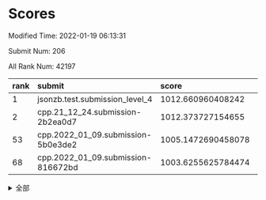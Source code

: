 # Scores

Modified Time: 2022-01-19 06:13:31

Submit Num: 206

All Rank Num: 42197

| rank |               submit               |       score        |       sigma        | pk_num |
| :--- | :--------------------------------- | :----------------- | :----------------- | :----- |
| 1    | jsonzb.test.submission_level_4     | 1012.660960408242  | 0.8068180073930562 | 768    |
| 2    | cpp.21_12_24.submission-2b2ea0d7   | 1012.373727154655  | 0.7961324471584992 | 821    |
| 53   | cpp.2022_01_09.submission-5b0e3de2 | 1005.1472690458078 | 0.7426530056001551 | 820    |
| 68   | cpp.2022_01_09.submission-816672bd | 1003.6255625784474 | 0.7223423679689347 | 821    |


<details>
<summary>全部</summary>

| rank |                 submit                 |       score        |       sigma        | pk_num |
| :--- | :------------------------------------- | :----------------- | :----------------- | :----- |
| 1    | jsonzb.test.submission_level_4         | 1012.660960408242  | 0.8068180073930562 | 768    |
| 2    | cpp.21_12_24.submission-2b2ea0d7       | 1012.373727154655  | 0.7961324471584992 | 821    |
| 3    | gobigger.level_3.submission_level_3_34 | 1011.950977836141  | 0.775073303277218  | 822    |
| 4    | gobigger.level_3.submission_level_3_16 | 1011.3871785512979 | 0.7962455636566248 | 817    |
| 5    | gobigger.level_3.submission_level_3_49 | 1011.3755237617954 | 0.761731832042033  | 816    |
| 6    | gobigger.level_3.submission_level_3_3  | 1011.3593137389855 | 0.7654240015308394 | 821    |
| 7    | gobigger.level_3.submission_level_3_36 | 1011.063441404656  | 0.7823942533553534 | 820    |
| 8    | gobigger.level_3.submission_level_3_1  | 1011.0270147475425 | 0.7539558004025615 | 821    |
| 9    | gobigger.level_3.submission_level_3_13 | 1010.9354267526677 | 0.7614400073491489 | 821    |
| 10   | gobigger.level_3.submission_level_3_31 | 1010.8925936460149 | 0.7638388469678836 | 818    |
| 11   | gobigger.level_3.submission_level_3_41 | 1010.8681268728957 | 0.7817278324248758 | 819    |
| 12   | gobigger.level_3.submission_level_3_17 | 1010.8440492490619 | 0.7525564714510129 | 820    |
| 13   | gobigger.level_3.submission_level_3_2  | 1010.6223346017879 | 0.7401215032678945 | 819    |
| 14   | gobigger.level_3.submission_level_3_12 | 1010.5123724176186 | 0.7702635962607801 | 816    |
| 15   | gobigger.level_3.submission_level_3_45 | 1010.5069933319874 | 0.742256988073505  | 817    |
| 16   | gobigger.level_3.submission_level_3_7  | 1010.4288635301673 | 0.7555332368270843 | 819    |
| 17   | gobigger.level_3.submission_level_3_43 | 1010.3997313325365 | 0.7750301554237656 | 819    |
| 18   | gobigger.level_3.submission_level_3_32 | 1010.2049423664342 | 0.7588986613055334 | 825    |
| 19   | gobigger.level_3.submission_level_3_0  | 1010.130466067874  | 0.7760022808624657 | 823    |
| 20   | gobigger.level_3.submission_level_3_33 | 1010.1256355453294 | 0.7615698922999914 | 819    |
| 21   | gobigger.level_3.submission_level_3_37 | 1010.0523339832308 | 0.7378886456181115 | 818    |
| 22   | gobigger.level_3.submission_level_3_48 | 1010.0085298537667 | 0.7505141815083411 | 821    |
| 23   | gobigger.level_3.submission_level_3_26 | 1009.9371168245688 | 0.7534820783759308 | 815    |
| 24   | gobigger.level_3.submission_level_3_42 | 1009.8847355428178 | 0.7308597857210125 | 819    |
| 25   | gobigger.level_3.submission_level_3_46 | 1009.7845479768628 | 0.747131439659711  | 819    |
| 26   | gobigger.level_3.submission_level_3_29 | 1009.76619520415   | 0.7457582703858809 | 817    |
| 27   | gobigger.level_3.submission_level_3_11 | 1009.7540263324798 | 0.7625444507289948 | 813    |
| 28   | gobigger.level_3.submission_level_3_6  | 1009.6694701363984 | 0.7502139214818879 | 819    |
| 29   | gobigger.level_3.submission_level_3_8  | 1009.6516515264495 | 0.7383625465571845 | 821    |
| 30   | gobigger.level_3.submission_level_3_27 | 1009.6515452439614 | 0.7764262807592076 | 817    |
| 31   | gobigger.level_3.submission_level_3_28 | 1009.6383646397803 | 0.7458926546712918 | 817    |
| 32   | gobigger.level_3.submission_level_3_38 | 1009.6095946501871 | 0.7478253378840037 | 818    |
| 33   | gobigger.level_3.submission_level_3_5  | 1009.60778653776   | 0.7502317343272926 | 817    |
| 34   | gobigger.level_3.submission_level_3_19 | 1009.5584207664787 | 0.7311464977680976 | 816    |
| 35   | gobigger.level_3.submission_level_3_47 | 1009.5102275606347 | 0.7429004449893276 | 821    |
| 36   | gobigger.level_3.submission_level_3_21 | 1009.4965800562863 | 0.7662892474363558 | 818    |
| 37   | gobigger.level_3.submission_level_3_40 | 1009.4772214744104 | 0.7345529522824521 | 820    |
| 38   | gobigger.level_3.submission_level_3_15 | 1009.207658568409  | 0.7279457105275964 | 819    |
| 39   | gobigger.level_3.submission_level_3_22 | 1009.2003088354779 | 0.7522168907125796 | 820    |
| 40   | gobigger.level_3.submission_level_3_4  | 1009.0678846237478 | 0.7370689891475306 | 815    |
| 41   | gobigger.level_3.submission_level_3_35 | 1009.0323755319228 | 0.7439066362123606 | 819    |
| 42   | gobigger.level_3.submission_level_3_30 | 1008.9224008986334 | 0.7405378301283004 | 816    |
| 43   | gobigger.level_3.submission_level_3_25 | 1008.8601895384166 | 0.7671754711986474 | 821    |
| 44   | gobigger.level_3.submission_level_3_18 | 1008.839236261845  | 0.7720153477311633 | 821    |
| 45   | gobigger.level_3.submission_level_3_20 | 1008.8127763393513 | 0.7433370683869792 | 817    |
| 46   | gobigger.level_3.submission_level_3_24 | 1008.7512084042945 | 0.7553179976028175 | 817    |
| 47   | gobigger.level_3.submission_level_3_23 | 1008.5463823941834 | 0.7549875926525873 | 820    |
| 48   | gobigger.level_3.submission_level_3_10 | 1008.4384576021756 | 0.7402800625735381 | 822    |
| 49   | gobigger.level_3.submission_level_3_44 | 1008.0187928838611 | 0.7253397761276866 | 820    |
| 50   | gobigger.level_3.submission_level_3_39 | 1007.9885225933847 | 0.7415877223597214 | 821    |
| 51   | gobigger.level_3.submission_level_3_9  | 1007.9584659430914 | 0.7530595862156569 | 821    |
| 52   | gobigger.level_3.submission_level_3_14 | 1007.8826973304105 | 0.7337555115215016 | 822    |
| 53   | cpp.2022_01_09.submission-5b0e3de2     | 1005.1472690458078 | 0.7426530056001551 | 820    |
| 54   | gobigger.level_1.submission_level_1_10 | 1005.0044583306276 | 0.7297709779402005 | 823    |
| 55   | gobigger.level_1.submission_level_1_2  | 1004.7440160330636 | 0.7201098119472534 | 818    |
| 56   | gobigger.level_1.submission_level_1_4  | 1004.61422668817   | 0.730364924582334  | 817    |
| 57   | gobigger.level_1.submission_level_1_15 | 1004.4123110991106 | 0.7170397538715594 | 825    |
| 58   | gobigger.level_1.submission_level_1_21 | 1004.2499563508168 | 0.7138309406036908 | 818    |
| 59   | gobigger.level_1.submission_level_1_43 | 1004.1773991551269 | 0.7191717885175821 | 821    |
| 60   | gobigger.level_1.submission_level_1_44 | 1004.0350065960596 | 0.7353994961133167 | 825    |
| 61   | gobigger.level_1.submission_level_1_19 | 1004.0010378442586 | 0.7235279682329976 | 818    |
| 62   | gobigger.level_1.submission_level_1_0  | 1003.9829607167529 | 0.7083191285725695 | 824    |
| 63   | gobigger.level_1.submission_level_1_49 | 1003.951607234921  | 0.707149775091514  | 820    |
| 64   | gobigger.level_1.submission_level_1_45 | 1003.9035144493388 | 0.7122594275172466 | 817    |
| 65   | gobigger.level_1.submission_level_1_28 | 1003.8744717869046 | 0.7156011281654279 | 820    |
| 66   | gobigger.level_1.submission_level_1_7  | 1003.8642706997284 | 0.7127217897598715 | 819    |
| 67   | gobigger.level_1.submission_level_1_27 | 1003.6395980812171 | 0.7236798779423198 | 819    |
| 68   | cpp.2022_01_09.submission-816672bd     | 1003.6255625784474 | 0.7223423679689347 | 821    |
| 69   | gobigger.level_1.submission_level_1_34 | 1003.6015772858166 | 0.7227230695905592 | 818    |
| 70   | gobigger.level_1.submission_level_1_17 | 1003.5011668818568 | 0.7209298229752171 | 817    |
| 71   | gobigger.level_1.submission_level_1_22 | 1003.3764964737851 | 0.7099272194929297 | 819    |
| 72   | gobigger.level_1.submission_level_1_5  | 1003.3631547999034 | 0.7146061399366098 | 815    |
| 73   | gobigger.level_1.submission_level_1_18 | 1003.3287309313376 | 0.7204905362560388 | 818    |
| 74   | gobigger.level_1.submission_level_1_36 | 1003.3074750732162 | 0.7178328968612347 | 822    |
| 75   | gobigger.level_1.submission_level_1_41 | 1003.2992323972    | 0.7151183347087408 | 818    |
| 76   | gobigger.level_1.submission_level_1_24 | 1003.2720009334462 | 0.7293095868054071 | 819    |
| 77   | gobigger.level_1.submission_level_1_32 | 1003.2337893375654 | 0.7072553382398478 | 818    |
| 78   | gobigger.level_1.submission_level_1_11 | 1003.1134414548807 | 0.7219025339716517 | 815    |
| 79   | gobigger.level_1.submission_level_1_6  | 1003.081132535746  | 0.7185178715831687 | 823    |
| 80   | gobigger.level_1.submission_level_1_46 | 1003.0612040701908 | 0.7103791423996946 | 815    |
| 81   | gobigger.level_1.submission_level_1_16 | 1003.0370867224317 | 0.7272969031542347 | 821    |
| 82   | gobigger.level_1.submission_level_1_3  | 1003.0016440723812 | 0.7099471581810779 | 817    |
| 83   | gobigger.level_1.submission_level_1_9  | 1002.8897551405722 | 0.7216619874470009 | 822    |
| 84   | gobigger.level_1.submission_level_1_48 | 1002.7787719431907 | 0.7174892228896498 | 819    |
| 85   | gobigger.level_1.submission_level_1_1  | 1002.7201242176787 | 0.7047557097430696 | 817    |
| 86   | gobigger.level_1.submission_level_1_13 | 1002.6859004481345 | 0.7074004658824345 | 822    |
| 87   | gobigger.level_1.submission_level_1_29 | 1002.6814674564298 | 0.7170841360603333 | 817    |
| 88   | gobigger.level_1.submission_level_1_35 | 1002.6153781376894 | 0.7126088517027811 | 820    |
| 89   | gobigger.level_1.submission_level_1_26 | 1002.5450137221798 | 0.7084955212964656 | 818    |
| 90   | gobigger.level_1.submission_level_1_42 | 1002.4619034910205 | 0.7128058661464458 | 817    |
| 91   | gobigger.level_1.submission_level_1_38 | 1002.43419727982   | 0.6987801011805818 | 822    |
| 92   | gobigger.level_1.submission_level_1_40 | 1002.4313347531385 | 0.7159995974883495 | 823    |
| 93   | gobigger.level_1.submission_level_1_37 | 1002.4028653490852 | 0.7122847777324434 | 820    |
| 94   | gobigger.level_1.submission_level_1_30 | 1002.4016697715342 | 0.7266677783729915 | 823    |
| 95   | gobigger.level_1.submission_level_1_12 | 1002.3669675221829 | 0.7028500893040133 | 825    |
| 96   | gobigger.level_1.submission_level_1_20 | 1002.3363703138639 | 0.7049641052684456 | 823    |
| 97   | gobigger.level_1.submission_level_1_23 | 1002.2672554818871 | 0.7105408957230209 | 821    |
| 98   | gobigger.level_1.submission_level_1_33 | 1002.2369607294198 | 0.7073633169867946 | 816    |
| 99   | gobigger.level_1.submission_level_1_39 | 1002.1423574043782 | 0.7136969496750509 | 825    |
| 100  | gobigger.level_1.submission_level_1_31 | 1002.1260689633973 | 0.7156854127609696 | 819    |
| 101  | gobigger.level_1.submission_level_1_8  | 1002.05472652422   | 0.7259298621089297 | 818    |
| 102  | gobigger.level_1.submission_level_1_14 | 1001.8549677910652 | 0.7201376728283119 | 816    |
| 103  | gobigger.level_1.submission_level_1_25 | 1001.5400977741749 | 0.7237550680385644 | 817    |
| 104  | gobigger.level_1.submission_level_1_47 | 1001.5160619511439 | 0.7150745408183073 | 815    |
| 105  | gobigger.random.submission_random_36   | 997.1967276665652  | 0.7189372956547421 | 819    |
| 106  | gobigger.random.submission_random_43   | 997.1406137569497  | 0.7048725788667021 | 818    |
| 107  | gobigger.random.submission_random_13   | 996.9556636936846  | 0.7188843148010983 | 821    |
| 108  | gobigger.random.submission_random_27   | 996.9093912840337  | 0.7161374954887053 | 826    |
| 109  | gobigger.random.submission_random_3    | 996.8116139425194  | 0.7242225828781177 | 825    |
| 110  | gobigger.random.submission_random_25   | 996.7630236952223  | 0.7308429120931319 | 819    |
| 111  | gobigger.random.submission_random_10   | 996.7577637291049  | 0.7087759299609014 | 821    |
| 112  | gobigger.random.submission_random_34   | 996.7485412824745  | 0.708201068601484  | 822    |
| 113  | gobigger.random.submission_random_4    | 996.6840758586582  | 0.7156373140696466 | 822    |
| 114  | gobigger.random.submission_random_42   | 996.6826265242743  | 0.7260613599579923 | 819    |
| 115  | gobigger.random.submission_random_47   | 996.6315016025034  | 0.7171433345428343 | 815    |
| 116  | gobigger.random.submission_random_12   | 996.5260641128662  | 0.7196306587805247 | 819    |
| 117  | gobigger.random.submission_random_22   | 996.5101748621516  | 0.7159152485524237 | 824    |
| 118  | gobigger.random.submission_random_1    | 996.4966989770224  | 0.7093489858021746 | 818    |
| 119  | gobigger.random.submission_random_32   | 996.4648101294976  | 0.71646654920831   | 822    |
| 120  | gobigger.random.submission_random_14   | 996.3650354883507  | 0.7087953049044986 | 820    |
| 121  | gobigger.random.submission_random_31   | 996.3630835258894  | 0.7168034005745273 | 826    |
| 122  | gobigger.random.submission_random_0    | 996.3598115076564  | 0.703517756459597  | 824    |
| 123  | gobigger.random.submission_random_19   | 996.3455302709115  | 0.7075434564704771 | 822    |
| 124  | gobigger.random.submission_random_23   | 996.2461572228848  | 0.7189077742060308 | 820    |
| 125  | gobigger.random.submission_random_18   | 996.2114983204129  | 0.7075018238127584 | 819    |
| 126  | gobigger.random.submission_random_21   | 996.2096936883715  | 0.7247870856674548 | 819    |
| 127  | gobigger.random.submission_random_8    | 996.085885204796   | 0.7026361102170168 | 820    |
| 128  | gobigger.random.submission_random_39   | 996.0756997270373  | 0.712292911784913  | 819    |
| 129  | gobigger.random.submission_random_33   | 996.0714822750176  | 0.69748701324843   | 821    |
| 130  | gobigger.random.submission_random_24   | 996.0686640777943  | 0.7070940361135966 | 820    |
| 131  | gobigger.random.submission_random_46   | 996.0467218393477  | 0.700890432357525  | 819    |
| 132  | gobigger.random.submission_random_15   | 996.0308642030905  | 0.7193504140548872 | 817    |
| 133  | gobigger.random.submission_random_9    | 995.9949770432422  | 0.7170164286306127 | 819    |
| 134  | gobigger.random.submission_random_17   | 995.9684411721764  | 0.7222527878154402 | 816    |
| 135  | gobigger.random.submission_random_37   | 995.9636590052875  | 0.7168310035652073 | 820    |
| 136  | gobigger.random.submission_random_26   | 995.9523205464072  | 0.7027112762627247 | 822    |
| 137  | gobigger.random.submission_random_5    | 995.8871949333792  | 0.7210489454265377 | 818    |
| 138  | gobigger.random.submission_random_45   | 995.8317970924533  | 0.7033553071287475 | 815    |
| 139  | gobigger.random.submission_random_30   | 995.7119476861151  | 0.7093678997680783 | 820    |
| 140  | gobigger.random.submission_random_48   | 995.6481060951814  | 0.7014213154516462 | 819    |
| 141  | gobigger.random.submission_random_29   | 995.5909778928357  | 0.7151888570161014 | 816    |
| 142  | gobigger.random.submission_random_49   | 995.5527051602992  | 0.7119428004776776 | 821    |
| 143  | gobigger.random.submission_random_41   | 995.4500393766338  | 0.731235713695536  | 819    |
| 144  | gobigger.random.submission_random_11   | 995.416902281373   | 0.7182907075118729 | 820    |
| 145  | gobigger.random.submission_random_40   | 995.4144161001661  | 0.7027293985958238 | 817    |
| 146  | gobigger.random.submission_random_20   | 995.3968175616706  | 0.7117079275799132 | 821    |
| 147  | gobigger.random.submission_random_7    | 995.3606433570691  | 0.7221158095213929 | 817    |
| 148  | gobigger.random.submission_random_16   | 995.2902062822261  | 0.7119491393299189 | 823    |
| 149  | gobigger.random.submission_random_6    | 995.2869502482273  | 0.7123672613407555 | 818    |
| 150  | gobigger.random.submission_random_35   | 995.2002181868986  | 0.7219673739078645 | 819    |
| 151  | gobigger.random.submission_random_28   | 994.8766979337634  | 0.7052090459740611 | 816    |
| 152  | gobigger.random.submission_random_38   | 994.8733647950994  | 0.7216801272374556 | 821    |
| 153  | gobigger.random.submission_random_44   | 994.7470496410567  | 0.7212611648986503 | 819    |
| 154  | gobigger.random.submission_random_2    | 994.5681743039803  | 0.7156355811074485 | 823    |
| 155  | gobigger.level_2.submission_level_2_33 | 994.1798361050023  | 0.7294971392972373 | 822    |
| 156  | gobigger.level_2.submission_level_2_45 | 993.8734027113837  | 0.7266362547280139 | 819    |
| 157  | gobigger.level_2.submission_level_2_20 | 993.750234566877   | 0.7352465631085005 | 825    |
| 158  | gobigger.level_2.submission_level_2_27 | 993.6825648235476  | 0.7343626576592204 | 820    |
| 159  | gobigger.level_2.submission_level_2_38 | 993.4088551220138  | 0.7532427508483431 | 821    |
| 160  | gobigger.level_2.submission_level_2_5  | 993.3179114002753  | 0.7431085660764435 | 820    |
| 161  | gobigger.level_2.submission_level_2_31 | 993.0181751131133  | 0.7360932420953078 | 823    |
| 162  | gobigger.level_2.submission_level_2_37 | 992.9961026658674  | 0.7425067946969232 | 816    |
| 163  | gobigger.level_2.submission_level_2_25 | 992.9902113465275  | 0.7342674698593793 | 819    |
| 164  | gobigger.level_2.submission_level_2_46 | 992.9595216200507  | 0.743016841632335  | 818    |
| 165  | gobigger.level_2.submission_level_2_41 | 992.8686483180909  | 0.7435076606740545 | 817    |
| 166  | gobigger.level_2.submission_level_2_29 | 992.8669367609483  | 0.745899450143785  | 820    |
| 167  | gobigger.level_2.submission_level_2_7  | 992.8644523887131  | 0.7523487028978104 | 818    |
| 168  | gobigger.level_2.submission_level_2_40 | 992.8534169496814  | 0.7208386075236464 | 823    |
| 169  | gobigger.level_2.submission_level_2_21 | 992.7199729919906  | 0.7449147999484045 | 817    |
| 170  | gobigger.level_2.submission_level_2_17 | 992.7068786016561  | 0.7343608472186077 | 817    |
| 171  | gobigger.level_2.submission_level_2_15 | 992.7019816115545  | 0.7411458315597227 | 819    |
| 172  | gobigger.level_2.submission_level_2_0  | 992.6680625861595  | 0.7326893908596264 | 815    |
| 173  | gobigger.level_2.submission_level_2_2  | 992.566299077815   | 0.7740899863580937 | 819    |
| 174  | gobigger.level_2.submission_level_2_42 | 992.4978001005599  | 0.7393560464166541 | 817    |
| 175  | gobigger.level_2.submission_level_2_8  | 992.4777078469177  | 0.7358694685776886 | 823    |
| 176  | gobigger.level_2.submission_level_2_44 | 992.4691492989016  | 0.7524260777856544 | 819    |
| 177  | gobigger.level_2.submission_level_2_13 | 992.3803631414622  | 0.7481249014493755 | 817    |
| 178  | gobigger.level_2.submission_level_2_49 | 992.3080731836214  | 0.7497436651155411 | 817    |
| 179  | gobigger.level_2.submission_level_2_24 | 992.2713428508913  | 0.7394877797458274 | 824    |
| 180  | gobigger.level_2.submission_level_2_32 | 992.0389790889776  | 0.7750266518713973 | 821    |
| 181  | gobigger.level_2.submission_level_2_34 | 992.0364576775887  | 0.7561798409345872 | 824    |
| 182  | gobigger.level_2.submission_level_2_9  | 991.9249460491626  | 0.7390336645014374 | 816    |
| 183  | gobigger.level_2.submission_level_2_3  | 991.9222264743659  | 0.7438243215970557 | 819    |
| 184  | gobigger.level_2.submission_level_2_30 | 991.9010648010524  | 0.7534997276231499 | 820    |
| 185  | gobigger.level_2.submission_level_2_18 | 991.8164479622451  | 0.7326877451161622 | 816    |
| 186  | gobigger.level_2.submission_level_2_6  | 991.7362392568958  | 0.7460691411500576 | 819    |
| 187  | gobigger.level_2.submission_level_2_26 | 991.7282733682125  | 0.7645687960590334 | 823    |
| 188  | gobigger.level_2.submission_level_2_4  | 991.6276181580056  | 0.7360891846404876 | 823    |
| 189  | gobigger.level_2.submission_level_2_16 | 991.5510997788858  | 0.7461216582886301 | 823    |
| 190  | gobigger.level_2.submission_level_2_35 | 991.5316751744755  | 0.764180859992451  | 822    |
| 191  | gobigger.level_2.submission_level_2_14 | 991.510944733553   | 0.7537342218757233 | 825    |
| 192  | gobigger.level_2.submission_level_2_39 | 991.5001561780307  | 0.748515954529449  | 822    |
| 193  | gobigger.level_2.submission_level_2_48 | 991.4990317159762  | 0.7487457563674863 | 817    |
| 194  | gobigger.level_2.submission_level_2_47 | 991.4589769956539  | 0.759317498521564  | 820    |
| 195  | gobigger.level_2.submission_level_2_11 | 991.3233599816497  | 0.7402204390036967 | 822    |
| 196  | gobigger.level_2.submission_level_2_36 | 991.3030388120326  | 0.7672725898553138 | 818    |
| 197  | gobigger.level_2.submission_level_2_10 | 991.2189235529023  | 0.7714539728581131 | 814    |
| 198  | gobigger.level_2.submission_level_2_1  | 991.1080085565525  | 0.7443025184577291 | 822    |
| 199  | gobigger.level_2.submission_level_2_12 | 991.0745962609377  | 0.75525285175031   | 823    |
| 200  | gobigger.level_2.submission_level_2_28 | 991.0213868887463  | 0.7692823033003741 | 823    |
| 201  | gobigger.level_2.submission_level_2_43 | 991.0044816779341  | 0.7470144823034314 | 828    |
| 202  | gobigger.level_2.submission_level_2_22 | 990.4049482965966  | 0.7695264769330862 | 823    |
| 203  | gobigger.level_2.submission_level_2_23 | 989.2178553907123  | 0.7632676668747697 | 821    |
| 204  | gobigger.level_2.submission_level_2_19 | 989.1243074511638  | 0.7790965085351902 | 819    |
| 205  | gobigger.none.submission_none_1        | 976.6941982415814  | 1.3810116097053369 | 814    |
| 206  | gobigger.none.submission_none_0        | 975.9068551584917  | 1.4334026591425864 | 821    |

</details>